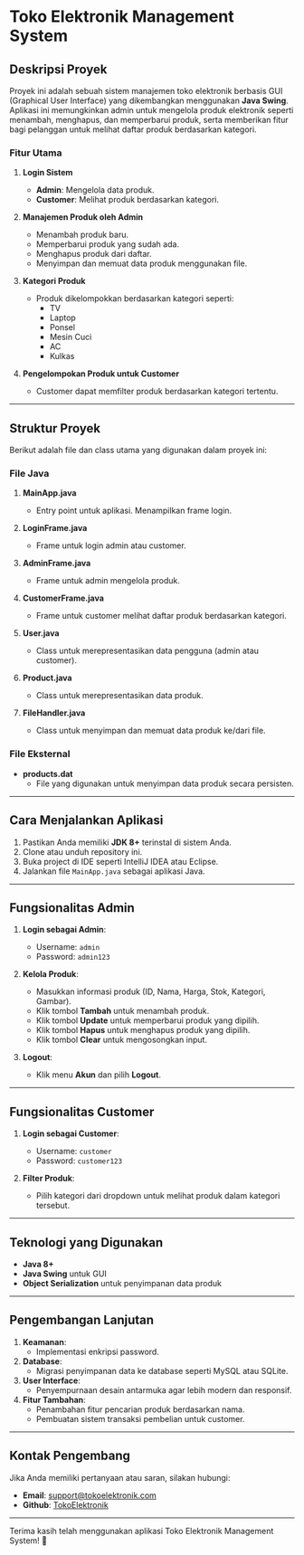 # Toko Elektronik Management System

## Deskripsi Proyek
Proyek ini adalah sebuah sistem manajemen toko elektronik berbasis GUI (Graphical User Interface) yang dikembangkan menggunakan **Java Swing**. Aplikasi ini memungkinkan admin untuk mengelola produk elektronik seperti menambah, menghapus, dan memperbarui produk, serta memberikan fitur bagi pelanggan untuk melihat daftar produk berdasarkan kategori.

### Fitur Utama
1. **Login Sistem**
   - **Admin**: Mengelola data produk.
   - **Customer**: Melihat produk berdasarkan kategori.

2. **Manajemen Produk oleh Admin**
   - Menambah produk baru.
   - Memperbarui produk yang sudah ada.
   - Menghapus produk dari daftar.
   - Menyimpan dan memuat data produk menggunakan file.

3. **Kategori Produk**
   - Produk dikelompokkan berdasarkan kategori seperti:
     - TV
     - Laptop
     - Ponsel
     - Mesin Cuci
     - AC
     - Kulkas

4. **Pengelompokan Produk untuk Customer**
   - Customer dapat memfilter produk berdasarkan kategori tertentu.

---

## Struktur Proyek
Berikut adalah file dan class utama yang digunakan dalam proyek ini:

### File Java
1. **MainApp.java**
   - Entry point untuk aplikasi. Menampilkan frame login.

2. **LoginFrame.java**
   - Frame untuk login admin atau customer.

3. **AdminFrame.java**
   - Frame untuk admin mengelola produk.

4. **CustomerFrame.java**
   - Frame untuk customer melihat daftar produk berdasarkan kategori.

5. **User.java**
   - Class untuk merepresentasikan data pengguna (admin atau customer).

6. **Product.java**
   - Class untuk merepresentasikan data produk.

7. **FileHandler.java**
   - Class untuk menyimpan dan memuat data produk ke/dari file.

### File Eksternal
- **products.dat**
  - File yang digunakan untuk menyimpan data produk secara persisten.

---

## Cara Menjalankan Aplikasi
1. Pastikan Anda memiliki **JDK 8+** terinstal di sistem Anda.
2. Clone atau unduh repository ini.
3. Buka project di IDE seperti IntelliJ IDEA atau Eclipse.
4. Jalankan file `MainApp.java` sebagai aplikasi Java.

---

## Fungsionalitas Admin
1. **Login sebagai Admin**:
   - Username: `admin`
   - Password: `admin123`

2. **Kelola Produk**:
   - Masukkan informasi produk (ID, Nama, Harga, Stok, Kategori, Gambar).
   - Klik tombol **Tambah** untuk menambah produk.
   - Klik tombol **Update** untuk memperbarui produk yang dipilih.
   - Klik tombol **Hapus** untuk menghapus produk yang dipilih.
   - Klik tombol **Clear** untuk mengosongkan input.

3. **Logout**:
   - Klik menu **Akun** dan pilih **Logout**.

---

## Fungsionalitas Customer
1. **Login sebagai Customer**:
   - Username: `customer`
   - Password: `customer123`

2. **Filter Produk**:
   - Pilih kategori dari dropdown untuk melihat produk dalam kategori tersebut.

---

## Teknologi yang Digunakan
- **Java 8+**
- **Java Swing** untuk GUI
- **Object Serialization** untuk penyimpanan data produk

---

## Pengembangan Lanjutan
1. **Keamanan**:
   - Implementasi enkripsi password.
2. **Database**:
   - Migrasi penyimpanan data ke database seperti MySQL atau SQLite.
3. **User Interface**:
   - Penyempurnaan desain antarmuka agar lebih modern dan responsif.
4. **Fitur Tambahan**:
   - Penambahan fitur pencarian produk berdasarkan nama.
   - Pembuatan sistem transaksi pembelian untuk customer.

---

## Kontak Pengembang
Jika Anda memiliki pertanyaan atau saran, silakan hubungi:
- **Email**: support@tokoelektronik.com
- **Github**: [TokoElektronik]((https://github.com/IrfanMaulana9/UAP-ElectronicShop.git))

---

Terima kasih telah menggunakan aplikasi Toko Elektronik Management System! 🚀

